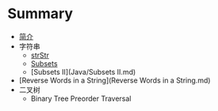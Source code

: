 # Summary

* [简介](README.md)
* 字符串
   * [strStr](Java/strStr.md)
   * [Subsets](Java/Subsets.md)
   * [Subsets II](Java/Subsets II.md)
* [Reverse Words in a String](Reverse Words in a String.md)
* 二叉树
   * Binary Tree Preorder Traversal

